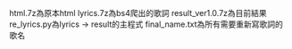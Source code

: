 html.7z為原本html
lyrics.7z為bs4爬出的歌詞
result_ver1.0.7z為目前結果
re_lyrics.py為lyrics -> result的主程式
final_name.txt為所有需要重新寫歌詞的歌名